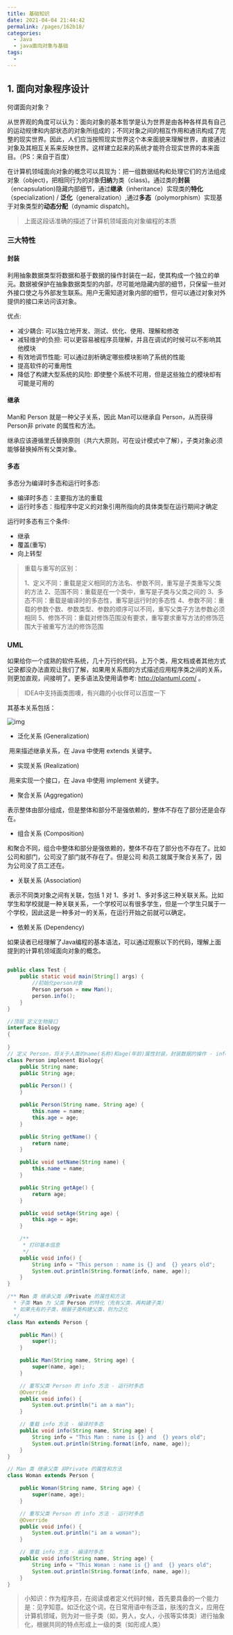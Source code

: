 ```yaml
---
title: 基础知识
date: 2021-04-04 21:44:42
permalink: /pages/162b18/
categories:
  - Java
  - java面向对象与基础
tags:
  - 
---
```


## 1. 面向对象程序设计

何谓面向对象？

从世界观的角度可以认为：面向对象的基本哲学是认为世界是由各种各样具有自己的运动规律和内部状态的对象所组成的；不同对象之间的相互作用和通讯构成了完整的现实世界。因此，人们应当按照现实世界这个本来面貌来理解世界，直接通过对象及其相互关系来反映世界。这样建立起来的系统才能符合现实世界的本来面目。（PS：来自于百度）

在计算机领域面向对象的概念可以具现为：把一组数据结构和处理它们的方法组成对象（object)，把相同行为的对象**归纳**为类（class)。通过类的**封装**（encapsulation)隐藏内部细节，通过**继承**（inheritance）实现类的**特化**（specialization) / **泛化**（generalization）,通过**多态**（polymorphism）实现基于对象类型的**动态分配**（dynamic dispatch)。

>上面这段话准确的描述了计算机领域面向对象编程的本质

### 三大特性

####  封装

利用抽象数据类型将数据和基于数据的操作封装在一起，使其构成一个独立的单元。数据被保护在抽象数据类型的内部，尽可能地隐藏内部的细节，只保留一些对外接口使之与外部发生联系。用户无需知道对象内部的细节，但可以通过对象对外提供的接口来访问该对象。

优点:

- 减少耦合: 可以独立地开发、测试、优化、使用、理解和修改
- 减轻维护的负担: 可以更容易被程序员理解，并且在调试的时候可以不影响其他模块
- 有效地调节性能: 可以通过剖析确定哪些模块影响了系统的性能
- 提高软件的可重用性
- 降低了构建大型系统的风险: 即使整个系统不可用，但是这些独立的模块却有可能是可用的

#### 继承

Man和 Person 就是一种父子关系，因此 Man可以继承自 Person，从而获得 Person非 private 的属性和方法。

继承应该遵循里氏替换原则（共六大原则，可在设计模式中了解），子类对象必须能够替换掉所有父类对象。

#### 多态

多态分为编译时多态和运行时多态:

- 编译时多态：主要指方法的重载
- 运行时多态：指程序中定义的对象引用所指向的具体类型在运行期间才确定

运行时多态有三个条件:

- 继承
- 覆盖(重写)
- 向上转型

>重载与重写的区别：
>
>1、定义不同：重载是定义相同的方法名、参数不同，重写是子类重写父类的方法
>2、范围不同：重载是在一个类中，重写是子类与父类之间的
>3、多态不同：重载是编译时的多态性，重写是运行时的多态性
>4、参数不同：重载的参数个数、参数类型、参数的顺序可以不同，重写父类子方法参数必须相同
>5、修饰不同：重载对修饰范围没有要求，重写要求重写方法的修饰范围大于被重写方法的修饰范围

### UML

如果给你一个成熟的软件系统，几十万行的代码，上万个类，用文档或者其他方式记录都没办法直观让我们了解，如果用关系图的方式描述应用程序类之间的关系，则更加直观，间接明了。更多语法及使用请参考: http://plantuml.com/ 。

>IDEA中支持画类图噢，有兴趣的小伙伴可以百度一下

其基本关系包括：

![img](https://bkimg.cdn.bcebos.com/pic/d788d43f8794a4c23e7a56de04f41bd5ac6e39ed?x-bce-process=image/watermark,image_d2F0ZXIvYmFpa2U3Mg==,g_7,xp_5,yp_5/format,f_auto)

- 泛化关系 (Generalization)

​		用来描述继承关系，在 Java 中使用 extends 关键字。

- 实现关系 (Realization)

​	  用来实现一个接口，在 Java 中使用 implement 关键字。

- 聚合关系  (Aggregation)

​	 表示整体由部分组成，但是整体和部分不是强依赖的，整体不存在了部分还是会存在。

- 组合关系 (Composition)

​		和聚合不同，组合中整体和部分是强依赖的，整体不存在了部分也不存在了。比如公司和部门，公司没了部门就不存在了。但是公司		和员工就属于聚合关系了，因为公司没了员工还在。

- 关联关系  (Association)

​		表示不同类对象之间有关联，包括 1 对 1、多对 1、多对多这三种关联关系。比如学生和学校就是一种关联关系，一个学校可以有很多学生，但是一个学生只属于一个学校，因此这是一种多对一的关系，在运行开始之前就可以确定。

- 依赖关系 (Dependency)

如果读者已经理解了Java编程的基本语法，可以通过观察以下的代码，理解上面提到的计算机领域面向对象的概念。

```java

public class Test {
    public static void main(String[] args) {
        //初始化person对象
        Person person = new Man();
        person.info();
    }
}

//顶层 定义生物接口 
interface Biology
{
    
}
// 定义 Person，将关于人类的name(名称)和age(年龄)属性封装，封装数据的操作 - info(打印基本信息)
class Person implenent Biology{
    public String name;
    public String age;

    public Person() {
    }

    public Person(String name, String age) {
        this.name = name;
        this.age = age;
    }

    public String getName() {
        return name;
    }

    public void setName(String name) {
        this.name = name;
    }

    public String getAge() {
        return age;
    }

    public void setAge(String age) {
        this.age = age;
    }

    /**
     * 打印基本信息
     */
    public void info() {
        String info = "This person : name is {} and  {} years old";
        System.out.println(String.format(info, name, age));
    }
}

/** Man 类 继承父类 非Private 的属性和方法
  * 子类 Man 为 父类 Person 的特化（先有父类，再构建子类）
  * 如果先有的子类，根据子类构建父类，则为泛化
  */
class Man extends Person {

    public Man() {
        super();
    }

    public Man(String name, String age) {
        super(name, age);
    }

    // 重写父类 Person 的 info 方法 - 运行时多态
    @Override
    public void info() {
        System.out.println("i am a man");
    }

    // 重载 info 方法 - 编译时多态
    public void info(String name, String age) {
        String info = "This Man : name is {} and  {} years old";
        System.out.println(String.format(info, name, age));
    }
}

// Man 类 继承父类 非Private 的属性和方法
class Woman extends Person {

    public Woman(String name, String age) {
        super(name, age);
    }

    // 重写父类 Person 的 info 方法 - 运行时多态
    @Override
    public void info() {
        System.out.println("i am a woman");
    }

    // 重载 info 方法 - 编译时多态
    public void info(String name, String age) {
        String info = "This Woman : name is {} and  {} years old";
        System.out.println(String.format(info, name, age));
    }
}
```

>小知识：作为程序员，在阅读或者定义代码时候，首先要具备的一个能力是：见字知意。如泛化这个词，在日常用语中有泛滥，肤浅的含义，应用在计算机领域，则为对一些子类（如，男人，女人，小孩等实体类）进行抽象化，根据共同的特点形成上一级的类（如形成人类）

